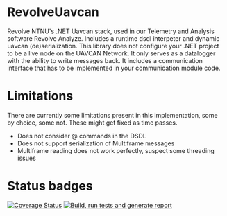 # RevolveUavcan
Revolve NTNU's .NET Uavcan stack, used in our Telemetry and Analysis software Revolve Analyze. Includes a runtime dsdl interpeter and dynamic uavcan (de)serialization. This library does not configure your .NET project to be a live node on the UAVCAN Network. It only serves as a datalogger with the ability to write messages back. It includes a communication interface that has to be implemented in your communication module code.

# Limitations
There are currently some limitations present in this implementation, some by choice, some not. These might get fixed as time passes.

- Does not consider @ commands in the DSDL
- Does not support serialization of Multiframe messages
- Multiframe reading does not work perfectly, suspect some threading issues

# Status badges
[![Coverage Status](https://coveralls.io/repos/github/RevolveNTNU/RevolveUavcan/badge.svg?branch=tribe)](https://coveralls.io/github/RevolveNTNU/RevolveUavcan?branch=tribe)
[![Build, run tests and generate report](https://github.com/RevolveNTNU/RevolveUavcan/actions/workflows/build_and_test.yml/badge.svg)](https://github.com/RevolveNTNU/RevolveUavcan/actions/workflows/build_and_test.yml)
